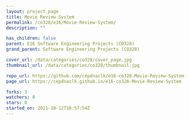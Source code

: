 ```yaml
---
layout: project_page
title: Movie Review System
permalink: /co328/e16/Movie-Review-System/
description: ""

has_children: false
parent: E16 Software Engineering Projects (CO328)
grand_parent: Software Engineering Projects (CO328)

cover_url: /data/categories/co328/cover_page.jpg
thumbnail_url: /data/categories/co328/thumbnail.jpg

repo_url: https://github.com/cepdnaclk/e16-co328-Movie-Review-System
page_url: https://cepdnaclk.github.io/e16-co328-Movie-Review-System

forks: 3
watchers: 0
stars: 0
started_on: 2021-10-12T18:57:54Z
---
```



